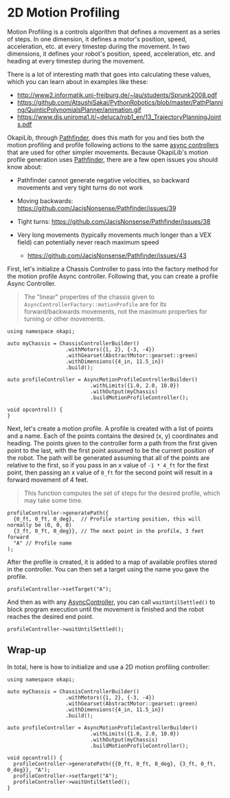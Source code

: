 2D Motion Profiling
===================

Motion Profiling is a controls algorithm that defines a movement as a
series of steps. In one dimension, it defines a motor's position,
speed, acceleration, etc. at every timestep during the movement. In two
dimensions, it defines your robot's position, speed, acceleration, etc.
and heading at every timestep during the movement.

There is a lot of interesting math that goes into calculating these
values, which you can learn about in examples like these:

-   <http://www2.informatik.uni-freiburg.de/~lau/students/Sprunk2008.pdf>
-   <https://github.com/AtsushiSakai/PythonRobotics/blob/master/PathPlanning/QuinticPolynomialsPlanner/animation.gif>
-   <https://www.dis.uniroma1.it/~deluca/rob1_en/13_TrajectoryPlanningJoints.pdf>

OkapiLib, through
[Pathfinder](https://github.com/JacisNonsense/Pathfinder), does this
math for you and ties both the motion profiling and profile following
actions to the same [async
controllers](../walkthrough/autonomous-movement-async.html) that are
used for other simpler movements. Because OkapiLib's motion profile
generation uses
[Pathfinder](https://github.com/JacisNonsense/Pathfinder), there are a
few open issues you should know about:

-   Pathfinder cannot generate negative velocities, so backward movements and very tight turns do not work
  -   Moving backwards:
            <https://github.com/JacisNonsense/Pathfinder/issues/39>
  -   Tight turns:
            <https://github.com/JacisNonsense/Pathfinder/issues/38>

-   Very long movements (typically movements much longer than a VEX field) can potentially never reach maximum speed
       -   <https://github.com/JacisNonsense/Pathfinder/issues/43>

First, let's initialize a Chassis Controller to pass into the factory
method for the motion profile Async controller. Following that, you can
create a profile Async Controller.



> The \"linear\" properties of the chassis given to
> `AsyncControllerFactory::motionProfile` are for its forward/backwards
> movements, not the maximum properties for turning or other movements.


``` {.cpp}
using namespace okapi;

auto myChassis = ChassisControllerBuilder()
                   .withMotors({1, 2}, {-3, -4})
                   .withGearset(AbstractMotor::gearset::green)
                   .withDimensions({4_in, 11.5_in})
                   .build();

auto profileController = AsyncMotionProfileControllerBuilder()
                           .withLimits({1.0, 2.0, 10.0})
                           .withOutput(myChassis)
                           .buildMotionProfileController();

void opcontrol() {
}
```

Next, let's create a motion profile. A profile is created with a list
of points and a name. Each of the points contains the desired (x, y)
coordinates and heading. The points given to the controller form a path
from the first given point to the last, with the first point assumed to
be the current position of the robot. The path will be generated
assuming that all of the points are relative to the first, so if you
pass in an x value of `-1 * 4_ft` for the first point, then passing an x
value of `0_ft` for the second point will result in a forward movement
of 4 feet.


>This function computes the set of steps for the desired profile, which
>may take some time.

``` {.cpp}
profileController->generatePath({
  {0_ft, 0_ft, 0_deg},  // Profile starting position, this will normally be (0, 0, 0)
  {3_ft, 0_ft, 0_deg}}, // The next point in the profile, 3 feet forward
  "A" // Profile name
);
```

After the profile is created, it is added to a map of available profiles
stored in the controller. You can then set a target using the name you
gave the profile.


``` {.cpp}
profileController->setTarget("A");
```

And then as with any
[AsyncController](../../api/control/async/abstract-async-controller.html),
you can call `waitUntilSettled()` to block program execution until the
movement is finished and the robot reaches the desired end point.

``` {.cpp}
profileController->waitUntilSettled();
```

Wrap-up
-------

In total, here is how to initialize and use a 2D motion profiling
controller:

``` {.cpp}
using namespace okapi;

auto myChassis = ChassisControllerBuilder()
                   .withMotors({1, 2}, {-3, -4})
                   .withGearset(AbstractMotor::gearset::green)
                   .withDimensions({4_in, 11.5_in})
                   .build();

auto profileController = AsyncMotionProfileControllerBuilder()
                           .withLimits({1.0, 2.0, 10.0})
                           .withOutput(myChassis)
                           .buildMotionProfileController();

void opcontrol() {
  profileController->generatePath({{0_ft, 0_ft, 0_deg}, {3_ft, 0_ft, 0_deg}}, "A");
  profileController->setTarget("A");
  profileController->waitUntilSettled();
}
```
